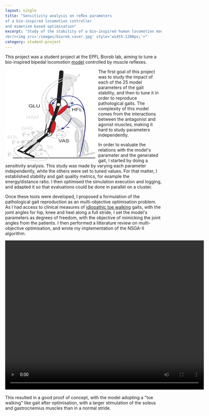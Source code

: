 ```yaml
---
layout: single
title: "Sensitivity analysis on reﬂex parameters
of a bio-inspired locomotion controller
and mimetism based optimisation"
excerpt: "Study of the stability of a bio-inspired human locomotion model and development of an optimisation framework to reproduce pathological gaits
<br/><img src='/images/biorob_cover.jpg' style='width:1200px;'>"
category: student-project
---
```





<!-- Introduction of the project -->
This project was a student project at the EPFL Biorob lab, aiming to tune a bio-inspired bipedal locomotion [model](https://pubmed.ncbi.nlm.nih.gov/20378480/) controlled by muscle reflexes.

<!-- Problematic -->
<!-- <figure> -->
<img src="/images/geyer-2.png" alt="Geyer reflex model" style="float:left;width:300px;height:300px;">
<!-- <figcaption></figcaption> -->
<!-- </figure> -->
The first goal of this project was to study the impact of each of the 25 model parameters of the gait stability, and then to tune it in order to reproduce pathological gaits.
The complexity of this model comes from the interactions between the antagonist and agonist muscles, making it hard to study parameters independently.

<!-- My approach -->

In order to evaluate the relations with the model's parameter and the generated gait, I started by doing a sensitivity analysis. This study was made by varying each parameter independently, while the others were set to tuned values. For that matter, I established stability and gait quality metrics, for example the energy/distance ratio. I then  optimised the simulation execution and logging, and adapted it so that evaluations could be done in parallel on a cluster.

Once these tools were developed, I proposed a formulation of the pathological gait reproduction as an multi-objective optimisation problem. As I had access to clinical measures of [idiopathic toe walking](https://orthoinfo.aaos.org/en/diseases--conditions/toe-walking/) gaits, with the joint angles for hip, knee and heel along a full stride, I set the model's parameters as degrees of freedom, with the objective of mimicking the joint angles from the patients.
I then performed a litterature review on multi-objective optimisation, and wrote my implementation of the NSGA-II algorithm.

 <video width="640" height="480" controls>
  <source src="/files/demo_toewalking.mp4" type="video/mp4">
    <figcaption>Resulting gait after optimisation</figcaption>
</video>

<!-- Challenges -->

This resulted in a good proof of concept, with the model adopting a "toe walking" like gait after optimisation, with a larger stimulation of the soleus and gastrocnemius muscles than in a normal stride.

<!-- Results -->